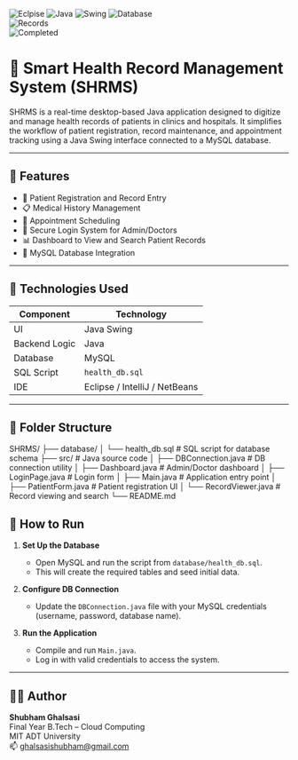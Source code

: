 ![Eclpise](https://img.shields.io/badge/Tool-Eclipse-green)  ![Java](https://img.shields.io/badge/Tool-Java-orange) ![Swing](https://img.shields.io/badge/Tool-Java_Swing-red)
![Database](https://img.shields.io/badge/Database-MySQL-blue)  
![Records](https://img.shields.io/badge/Data-Patient_Records-lightblue)  
![Completed](https://img.shields.io/badge/Status-Completed-success)  


# 🏥 Smart Health Record Management System (SHRMS)

SHRMS is a real-time desktop-based Java application designed to digitize and manage health records of patients in clinics and hospitals. It simplifies the workflow of patient registration, record maintenance, and appointment tracking using a Java Swing interface connected to a MySQL database.

---

## 📌 Features

- 👤 Patient Registration and Record Entry
- 📋 Medical History Management
- 📅 Appointment Scheduling
- 🔐 Secure Login System for Admin/Doctors
- 📊 Dashboard to View and Search Patient Records
- 💾 MySQL Database Integration

---

## 🧰 Technologies Used

| Component      | Technology |
|----------------|------------|
| UI             | Java Swing |
| Backend Logic  | Java       |
| Database       | MySQL      |
| SQL Script     | `health_db.sql` |
| IDE            | Eclipse / IntelliJ / NetBeans |

---

## 📂 Folder Structure


SHRMS/
├── database/
│   └── health_db.sql           # SQL script for database schema
├── src/                        # Java source code
│   ├── DBConnection.java       # DB connection utility
│   ├── Dashboard.java          # Admin/Doctor dashboard
│   ├── LoginPage.java          # Login form
│   ├── Main.java               # Application entry point
│   ├── PatientForm.java        # Patient registration UI
│   └── RecordViewer.java       # Record viewing and search
└── README.md


## 🔧 How to Run

1. **Set Up the Database**
   - Open MySQL and run the script from `database/health_db.sql`.
   - This will create the required tables and seed initial data.

2. **Configure DB Connection**
   - Update the `DBConnection.java` file with your MySQL credentials (username, password, database name).

3. **Run the Application**
   - Compile and run `Main.java`.
   - Log in with valid credentials to access the system.


---

## 👨‍💻 Author

**Shubham Ghalsasi**  
Final Year B.Tech – Cloud Computing  
MIT ADT University  
📫 ghalsasishubham@gmail.com

